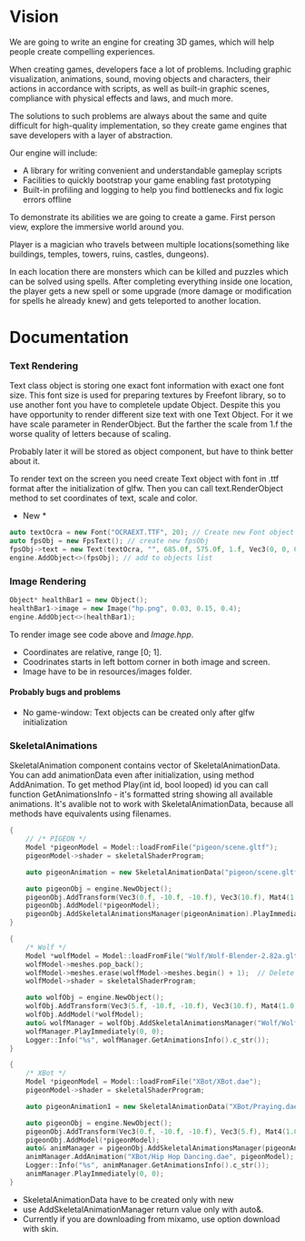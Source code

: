 # Vision

We are going to write an engine for creating 3D games, which will help people create compelling experiences. 

When creating games, developers face a lot of problems. Including graphic visualization, animations, sound, moving objects and characters, their actions in accordance with scripts, as well as built-in graphic scenes, compliance with physical effects and laws, and much more.

The solutions to such problems are always about the same and quite difficult for high-quality implementation, so they create game engines that save developers with a layer of abstraction.

Our engine will include:

- A library for writing convenient and understandable gameplay scripts
- Facilities to quickly bootstrap your game enabling fast prototyping
- Built-in profiling and logging to help you find bottlenecks and fix logic errors offline

To demonstrate its abilities we are going to create a game. First person view, explore the immersive world around you.

Player is a magician who travels between multiple locations(something like buildings, temples, towers, ruins, castles, dungeons).

In each location there are monsters which can be killed and puzzles which can be solved using spells. After completing everything inside one location, the player gets a new spell or some upgrade (more damage or modification for spells he already knew) and gets teleported to another location.

# Documentation

### Text Rendering
Text class object is storing one exact font information with exact one font size. This font size is used for preparing textures by Freefont library, so to use another font you have to completele update Object. Despite this you have opportunity to render different size text with one Text Object. For it we have scale parameter in RenderObject. But the farther the scale from 1.f the worse quality of letters because of scaling. 

Probably later it will be stored as object component, but have to think better about it.

To render text on the screen you need create Text object with font in .ttf format after the initialization of glfw. Then you can call text.RenderObject method to set coordinates of text, scale and color.

* New *

```C++
auto textOcra = new Font("OCRAEXT.TTF", 20); // Create new Font object
auto fpsObj = new FpsText(); // create new fpsObj
fpsObj->text = new Text(textOcra, "", 685.0f, 575.0f, 1.f, Vec3(0, 0, 0)); // set new text component to fpsObj
engine.AddObject<>(fpsObj); // add to objects list
```

### Image Rendering
```C++
Object* healthBar1 = new Object();
healthBar1->image = new Image("hp.png", 0.03, 0.15, 0.4);
engine.AddObject<>(healthBar1);
```

To render image see code above and *Image.hpp*. 

+ Coordinates are relative, range [0; 1]. 
+ Coodrinates starts in left bottom corner in both image and screen.
+ Image have to be in resources/images folder.

#### Probably bugs and problems
+ No game-window: Text objects can be created only after glfw initialization


### SkeletalAnimations

SkeletalAnimation component contains vector of SkeletalAnimationData. You can add animationData even after initialization, using method AddAnimation.
To get method Play(int id, bool looped) id you can call function GetAnimationsInfo - it's formatted string showing all available animations.
It's avalible not to work with SkeletalAnimationData, because all methods have equivalents using filenames.

```C++
{
    // /* PIGEON */
    Model *pigeonModel = Model::loadFromFile("pigeon/scene.gltf");
    pigeonModel->shader = skeletalShaderProgram;

    auto pigeonAnimation = new SkeletalAnimationData("pigeon/scene.gltf", 0, pigeonModel);

    auto pigeonObj = engine.NewObject();
    pigeonObj.AddTransform(Vec3(0.f, -10.f, -10.f), Vec3(10.f), Mat4(1.0));
    pigeonObj.AddModel(*pigeonModel);
    pigeonObj.AddSkeletalAnimationsManager(pigeonAnimation).PlayImmediately(0, 1);
}

{
    /* Wolf */
    Model *wolfModel = Model::loadFromFile("Wolf/Wolf-Blender-2.82a.gltf");
    wolfModel->meshes.pop_back();
    wolfModel->meshes.erase(wolfModel->meshes.begin() + 1);  // Delete floor
    wolfModel->shader = skeletalShaderProgram;

    auto wolfObj = engine.NewObject();
    wolfObj.AddTransform(Vec3(5.f, -10.f, -10.f), Vec3(10.f), Mat4(1.0));
    wolfObj.AddModel(*wolfModel);
    auto& wolfManager = wolfObj.AddSkeletalAnimationsManager("Wolf/Wolf-Blender-2.82a.gltf", wolfModel); // Написать что обязательно нужно &
    wolfManager.PlayImmediately(0, 0);
    Logger::Info("%s", wolfManager.GetAnimationsInfo().c_str());
}

{
    /* XBot */
    Model *pigeonModel = Model::loadFromFile("XBot/XBot.dae");
    pigeonModel->shader = skeletalShaderProgram;

    auto pigeonAnimation1 = new SkeletalAnimationData("XBot/Praying.dae", 0, pigeonModel);

    auto pigeonObj = engine.NewObject();
    pigeonObj.AddTransform(Vec3(0.f, -10.f, -10.f), Vec3(5.f), Mat4(1.0));
    pigeonObj.AddModel(*pigeonModel);
    auto& animManager = pigeonObj.AddSkeletalAnimationsManager(pigeonAnimation1);
    animManager.AddAnimation("XBot/Hip Hop Dancing.dae", pigeonModel);
    Logger::Info("%s", animManager.GetAnimationsInfo().c_str());
    animManager.PlayImmediately(0, 0);
}
```

+ SkeletalAnimationData have to be created only with new
+ use AddSkeletalAnimationManager return value only with auto&.
+ Currently if you are downloading from mixamo, use option download with skin. 
